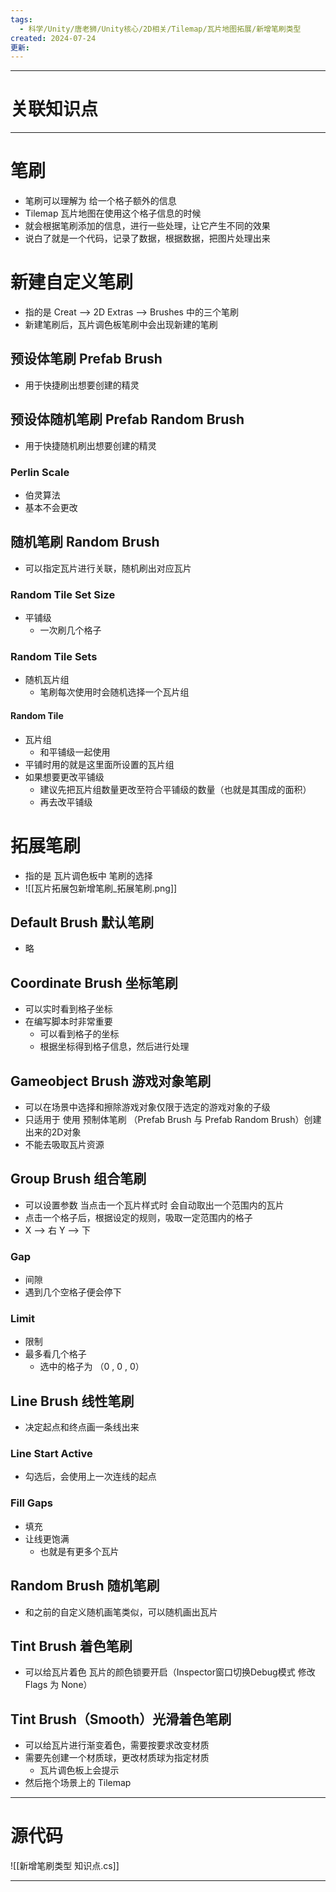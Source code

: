 ```yaml
---
tags:
  - 科学/Unity/唐老狮/Unity核心/2D相关/Tilemap/瓦片地图拓展/新增笔刷类型
created: 2024-07-24
更新:
---
```


---
# 关联知识点



---
# 笔刷

- 笔刷可以理解为 给一个格子额外的信息
- Tilemap 瓦片地图在使用这个格子信息的时候
- 就会根据笔刷添加的信息，进行一些处理，让它产生不同的效果
- 说白了就是一个代码，记录了数据，根据数据，把图片处理出来
# 新建自定义笔刷

- 指的是 Creat ——> 2D Extras ——> Brushes 中的三个笔刷
- 新建笔刷后，瓦片调色板笔刷中会出现新建的笔刷
## 预设体笔刷 Prefab Brush

- 用于快捷刷出想要创建的精灵
## 预设体随机笔刷 Prefab Random Brush

- 用于快捷随机刷出想要创建的精灵
### Perlin Scale

- 伯灵算法
- 基本不会更改
## 随机笔刷 Random Brush

- 可以指定瓦片进行关联，随机刷出对应瓦片
### Random Tile Set Size

- 平铺级
	- 一次刷几个格子
### Random Tile Sets

- 随机瓦片组
	- 笔刷每次使用时会随机选择一个瓦片组
#### Random Tile

- 瓦片组
	- 和平铺级一起使用
- 平铺时用的就是这里面所设置的瓦片组
- 如果想要更改平铺级
	- 建议先把瓦片组数量更改至符合平铺级的数量（也就是其围成的面积）
	- 再去改平铺级
# 拓展笔刷

- 指的是 瓦片调色板中 笔刷的选择
- ![[瓦片拓展包新增笔刷_拓展笔刷.png]]
## Default Brush 默认笔刷

- 略
## **Coordinate Brush 坐标笔刷**

- 可以实时看到格子坐标
- 在编写脚本时非常重要
	- 可以看到格子的坐标
	- 根据坐标得到格子信息，然后进行处理
## Gameobject Brush 游戏对象笔刷

- 可以在场景中选择和擦除游戏对象仅限于选定的游戏对象的子级
- 只适用于 使用 预制体笔刷 （Prefab Brush 与 Prefab Random Brush）创建出来的2D对象
- 不能去吸取瓦片资源
## Group Brush 组合笔刷

- 可以设置参数 当点击一个瓦片样式时 会自动取出一个范围内的瓦片
- 点击一个格子后，根据设定的规则，吸取一定范围内的格子
- X ——> 右  Y ——> 下
### Gap

- 间隙
- 遇到几个空格子便会停下
### Limit

- 限制
- 最多看几个格子
	- 选中的格子为 （0 , 0 , 0）
## Line Brush 线性笔刷

- 决定起点和终点画一条线出来
### Line Start Active

- 勾选后，会使用上一次连线的起点
### Fill Gaps

- 填充
- 让线更饱满
	- 也就是有更多个瓦片
## Random Brush 随机笔刷

- 和之前的自定义随机画笔类似，可以随机画出瓦片
## Tint Brush 着色笔刷

- 可以给瓦片着色 瓦片的颜色锁要开启（Inspector窗口切换Debug模式 修改 Flags 为 None）
## Tint Brush（Smooth）光滑着色笔刷

- 可以给瓦片进行渐变着色，需要按要求改变材质
- 需要先创建一个材质球，更改材质球为指定材质
	- 瓦片调色板上会提示
- 然后拖个场景上的 Tilemap

---
# 源代码

![[新增笔刷类型 知识点.cs]]

---